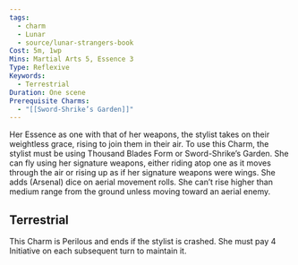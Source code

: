 ```yaml
---
tags:
  - charm
  - Lunar
  - source/lunar-strangers-book
Cost: 5m, 1wp
Mins: Martial Arts 5, Essence 3
Type: Reflexive
Keywords:
  - Terrestrial
Duration: One scene
Prerequisite Charms:
  - "[[Sword-Shrike’s Garden]]"
---
```

Her Essence as one with that of her weapons, the stylist takes on their weightless grace, rising to join them in their air.
To use this Charm, the stylist must be using Thousand Blades Form or Sword-Shrike’s Garden. She can fly using her signature weapons, either riding atop one as it moves through the air or rising up as if her signature weapons were wings. She adds (Arsenal) dice on aerial movement rolls. She can’t rise higher than medium range from the ground unless moving toward an aerial enemy.

## Terrestrial
This Charm is Perilous and ends if the stylist is crashed. She must pay 4 Initiative on each subsequent turn to maintain it.